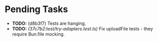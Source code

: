 # Pending Tasks

- **TODO:** (d8b3f7) Tests are hanging.
- **TODO:** *(37c7b2:test/try-adapters.test.ts)* Fix uploadFile tests - they require Bun.file mocking.
